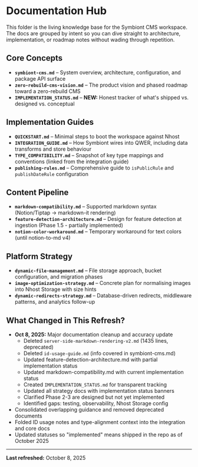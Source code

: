 # Documentation Hub

This folder is the living knowledge base for the Symbiont CMS workspace. The docs are grouped by intent so you can dive straight to architecture, implementation, or roadmap notes without wading through repetition.

## Core Concepts

- **`symbiont-cms.md`** – System overview, architecture, configuration, and package API surface
- **`zero-rebuild-cms-vision.md`** – The product vision and phased roadmap toward a zero-rebuild CMS
- **`IMPLEMENTATION_STATUS.md`** – **NEW:** Honest tracker of what's shipped vs. designed vs. conceptual

## Implementation Guides

- **`QUICKSTART.md`** – Minimal steps to boot the workspace against Nhost
- **`INTEGRATION_GUIDE.md`** – How Symbiont wires into QWER, including data transforms and store behaviour
- **`TYPE_COMPATIBILITY.md`** – Snapshot of key type mappings and conventions (linked from the integration guide)
- **`publishing-rules.md`** – Comprehensive guide to `isPublicRule` and `publishDateRule` configuration

## Content Pipeline

- **`markdown-compatibility.md`** – Supported markdown syntax (Notion/Tiptap → markdown-it rendering)
- **`feature-detection-architecture.md`** – Design for feature detection at ingestion (Phase 1.5 - partially implemented)
- **`notion-color-workaround.md`** – Temporary workaround for text colors (until notion-to-md v4)

## Platform Strategy

- **`dynamic-file-management.md`** – File storage approach, bucket configuration, and migration phases
- **`image-optimization-strategy.md`** – Concrete plan for normalising images into Nhost Storage with size hints
- **`dynamic-redirects-strategy.md`** – Database-driven redirects, middleware patterns, and analytics follow-up

## What Changed in This Refresh?

- **Oct 8, 2025:** Major documentation cleanup and accuracy update
  - Deleted `server-side-markdown-rendering-v2.md` (1435 lines, deprecated)
  - Deleted `id-usage-guide.md` (info covered in symbiont-cms.md)
  - Updated feature-detection-architecture.md with partial implementation status
  - Updated markdown-compatibility.md with current implementation status  
  - Created `IMPLEMENTATION_STATUS.md` for transparent tracking
  - Updated all strategy docs with implementation status banners
  - Clarified Phase 2-3 are designed but not yet implemented
  - Identified gaps: testing, observability, Nhost Storage config
- Consolidated overlapping guidance and removed deprecated documents
- Folded ID usage notes and type-alignment context into the integration and core docs
- Updated statuses so "implemented" means shipped in the repo as of October 2025

---

**Last refreshed:** October 8, 2025
